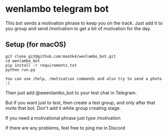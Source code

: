 # wenlambo telegram bot
This bot sends a motivation phrase to keep you on the track. 
Just add it to you group and send /motivation to get a bit of motivation for the day.

## Setup (for macOS)
```
git clone git@github.com:mashk4/wenlambo_bot.git
cd wenlambo_bot
pip install -r requirements.txt
python run.py
```

``
You can use /help, /motivation commands and also try to send a photo :)
``

Then just add @weenlambo_bot to your test chat in Telegram.

But if you want just to test, then create a test group, and only after that invite that bot. Don't add it white group creating stage.

If you need a motivational phrase just type /motivation

If there are any problems, feel free to ping me in Discord

